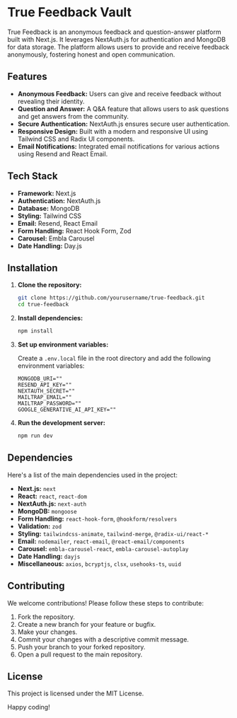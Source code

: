 # True Feedback Vault

True Feedback is an anonymous feedback and question-answer platform built with Next.js. It leverages NextAuth.js for authentication and MongoDB for data storage. The platform allows users to provide and receive feedback anonymously, fostering honest and open communication.

## Features

- **Anonymous Feedback:** Users can give and receive feedback without revealing their identity.
- **Question and Answer:** A Q&A feature that allows users to ask questions and get answers from the community.
- **Secure Authentication:** NextAuth.js ensures secure user authentication.
- **Responsive Design:** Built with a modern and responsive UI using Tailwind CSS and Radix UI components.
- **Email Notifications:** Integrated email notifications for various actions using Resend and React Email.

## Tech Stack

- **Framework:** Next.js
- **Authentication:** NextAuth.js
- **Database:** MongoDB
- **Styling:** Tailwind CSS
- **Email:** Resend, React Email
- **Form Handling:** React Hook Form, Zod
- **Carousel:** Embla Carousel
- **Date Handling:** Day.js

## Installation

1. **Clone the repository:**

   ```bash
   git clone https://github.com/yourusername/true-feedback.git
   cd true-feedback
   ```

2. **Install dependencies:**

   ```bash
   npm install
   ```

3. **Set up environment variables:**

   Create a `.env.local` file in the root directory and add the following environment variables:

   ```env
   MONGODB_URI=""
   RESEND_API_KEY=""
   NEXTAUTH_SECRET=""
   MAILTRAP_EMAIL=""
   MAILTRAP_PASSWORD=""
   GOOGLE_GENERATIVE_AI_API_KEY=""
   ```

4. **Run the development server:**

   ```bash
   npm run dev
   ```

## Dependencies

Here's a list of the main dependencies used in the project:

- **Next.js:** `next`
- **React:** `react`, `react-dom`
- **NextAuth.js:** `next-auth`
- **MongoDB:** `mongoose`
- **Form Handling:** `react-hook-form`, `@hookform/resolvers`
- **Validation:** `zod`
- **Styling:** `tailwindcss-animate`, `tailwind-merge`, `@radix-ui/react-*`
- **Email:** `nodemailer`, `react-email`, `@react-email/components`
- **Carousel:** `embla-carousel-react`, `embla-carousel-autoplay`
- **Date Handling:** `dayjs`
- **Miscellaneous:** `axios`, `bcryptjs`, `clsx`, `usehooks-ts`, `uuid`

## Contributing

We welcome contributions! Please follow these steps to contribute:

1. Fork the repository.
2. Create a new branch for your feature or bugfix.
3. Make your changes.
4. Commit your changes with a descriptive commit message.
5. Push your branch to your forked repository.
6. Open a pull request to the main repository.

## License

This project is licensed under the MIT License.

Happy coding!
